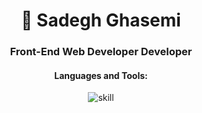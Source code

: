 <h1 align="center">👋 Sadegh Ghasemi</h1>

<h3 align="center">Front-End Web Developer Developer</h3>

<div align="center">
<h4 align="center">Languages and Tools:</h3>
<img src="https://skills.thijs.gg/icons?i=asd,js,html,css,tailwind,webpack,react,redux,nextjs,typescript,wasm)](https://skills.thijs.gg" alt="skill"/>
</div>
